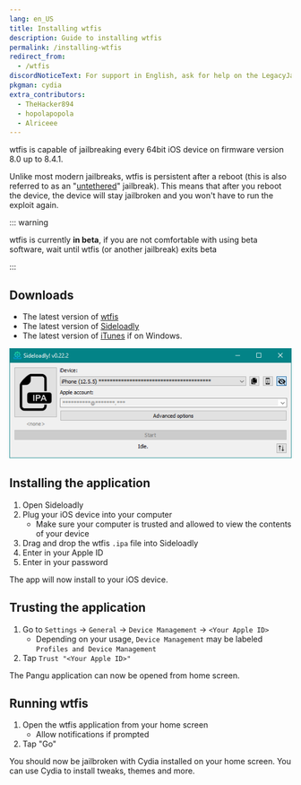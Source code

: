 ```yaml
---
lang: en_US
title: Installing wtfis
description: Guide to installing wtfis
permalink: /installing-wtfis
redirect_from:
  - /wtfis
discordNoticeText: For support in English, ask for help on the LegacyJailbreak [Discord Server](http://discord.legacyjailbreak.com/).
pkgman: cydia
extra_contributors:
  - TheHacker894
  - hopolapopola
  - Alriceee
---
```


wtfis is capable of jailbreaking every 64bit iOS device on firmware version 8.0 up to 8.4.1.

Unlike most modern jailbreaks, wtfis is persistent after a reboot (this is also referred to as an "[untethered](/types-of-jailbreak/#untethered-jailbreaks)" jailbreak). This means that after you reboot the device, the device will stay jailbroken and you won't have to run the exploit again.

::: warning

wtfis is currently **in beta**, if you are not comfortable with using beta software, wait until wtfis (or another jailbreak) exits beta

:::

## Downloads

- The latest version of [wtfis](https://github.com/TheRealClarity/wtfis/releases/latest)
- The latest version of [Sideloadly](https://sideloadly.io/)
- The latest version of [iTunes](https://www.apple.com/itunes/download/win64) if on Windows.

![A screenshot of the Sideloadly application (Windows)](/assets/images/sideloadly_win.png)

## Installing the application

1. Open Sideloadly
1. Plug your iOS device into your computer
    - Make sure your computer is trusted and allowed to view the contents of your device
1. Drag and drop the wtfis `.ipa` file into Sideloadly
1. Enter in your Apple ID
1. Enter in your password

The app will now install to your iOS device.

## Trusting the application

1. Go to `Settings` -> `General` -> `Device Management` -> `<Your Apple ID>`
    - Depending on your usage, `Device Management` may be labeled `Profiles and Device Management`
1. Tap `Trust "<Your Apple ID>"`

The Pangu application can now be opened from home screen.

## Running wtfis

1. Open the wtfis application from your home screen
    - Allow notifications if prompted
1. Tap "Go"

You should now be jailbroken with Cydia installed on your home screen. You can use Cydia to install <router-link to="/faq/#what-are-tweaks">tweaks</router-link>, themes and more.